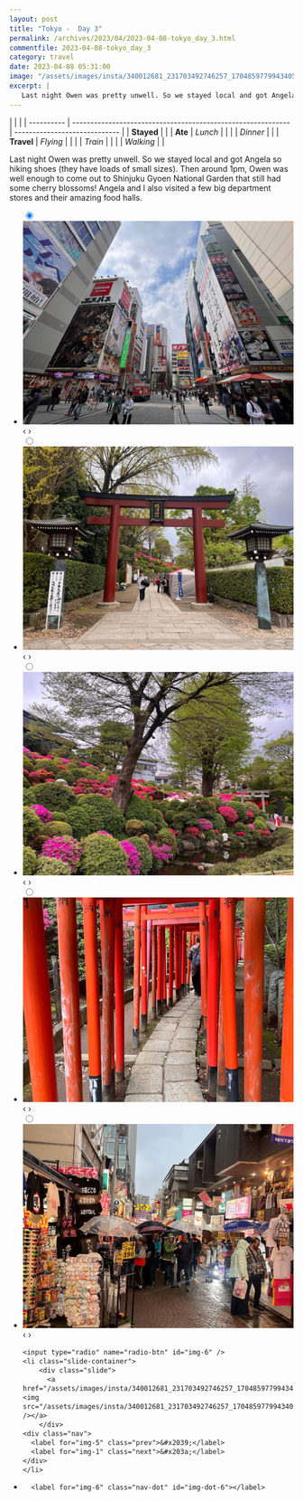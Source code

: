 ```yaml
---
layout: post
title: "Tokyo -  Day 3"
permalink: /archives/2023/04/2023-04-08-tokyo_day_3.html
commentfile: 2023-04-08-tokyo_day_3
category: travel
date: 2023-04-08 05:31:00
image: "/assets/images/insta/340012681_231703492746257_1704859779943405567_n_18013365874524506.jpg"
excerpt: |
   Last night Owen was pretty unwell. So we stayed local and got Angela so hiking shoes (they have loads of small sizes). Then around 1pm, Owen was well enough to come out to Shinjuku Gyoen National Garden that still had some cherry blossoms!  Angela and I also visited a few big department stores and their amazing food halls.
---
```


|            |                                                              |
| ---------- | ------------------------------------------------------------ | ----------------------------- |
| **Stayed** |  |
| **Ate**    | _Lunch_                                                      |          |
|            | _Dinner_                                                     |          |
| **Travel** | _Flying_                                                     |          |
|            | _Train_                                                      |          |
|            | _Walking_                                                    |          |


 Last night Owen was pretty unwell. So we stayed local and got Angela so hiking shoes (they have loads of small sizes). Then around 1pm, Owen was well enough to come out to Shinjuku Gyoen National Garden that still had some cherry blossoms!  Angela and I also visited a few big department stores and their amazing food halls.


<ul class="slides">
    <input type="radio" name="radio-btn" id="img-1" checked="checked" />
    <li class="slide-container">
        <div class="slide">
          <a href="/assets/images/insta/339977242_124433880546203_5445684521590094791_n_18076250110358332.jpg"><img src="/assets/images/insta/339977242_124433880546203_5445684521590094791_n_18076250110358332.jpg" /></a>
        </div>
    <div class="nav">
      <label for="img-6" class="prev">&#x2039;</label>
      <label for="img-2" class="next">&#x203a;</label>
    </div>
    </li>
        <input type="radio" name="radio-btn" id="img-2"  />
    <li class="slide-container">
        <div class="slide">
          <a href="/assets/images/insta/340163850_1268271137112656_3542757664195775483_n_18023275309501971.jpg"><img src="/assets/images/insta/340163850_1268271137112656_3542757664195775483_n_18023275309501971.jpg" /></a>
        </div>
    <div class="nav">
      <label for="img-1" class="prev">&#x2039;</label>
      <label for="img-3" class="next">&#x203a;</label>
    </div>
    </li>
        <input type="radio" name="radio-btn" id="img-3"  />
    <li class="slide-container">
        <div class="slide">
          <a href="/assets/images/insta/339955493_2511858082295881_7627796107508664803_n_18016585636558247.jpg"><img src="/assets/images/insta/339955493_2511858082295881_7627796107508664803_n_18016585636558247.jpg" /></a>
        </div>
    <div class="nav">
      <label for="img-2" class="prev">&#x2039;</label>
      <label for="img-4" class="next">&#x203a;</label>
    </div>
    </li>
        <input type="radio" name="radio-btn" id="img-4"  />
    <li class="slide-container">
        <div class="slide">
          <a href="/assets/images/insta/340310535_1186555578545240_4245329504932867657_n_18211626496234219.jpg"><img src="/assets/images/insta/340310535_1186555578545240_4245329504932867657_n_18211626496234219.jpg" /></a>
        </div>
    <div class="nav">
      <label for="img-3" class="prev">&#x2039;</label>
      <label for="img-5" class="next">&#x203a;</label>
    </div>
    </li>
        <input type="radio" name="radio-btn" id="img-5"  />
    <li class="slide-container">
        <div class="slide">
          <a href="/assets/images/insta/340200808_1705628036533822_153409181218593261_n_17922219407693790.jpg"><img src="/assets/images/insta/340200808_1705628036533822_153409181218593261_n_17922219407693790.jpg" /></a>
        </div>
    <div class="nav">
      <label for="img-4" class="prev">&#x2039;</label>
      <label for="img-6" class="next">&#x203a;</label>
    </div>
    </li>
    
    <input type="radio" name="radio-btn" id="img-6" />
    <li class="slide-container">
        <div class="slide">
          <a href="/assets/images/insta/340012681_231703492746257_1704859779943405567_n_18013365874524506.jpg"><img src="/assets/images/insta/340012681_231703492746257_1704859779943405567_n_18013365874524506.jpg" /></a>
        </div>
    <div class="nav">
      <label for="img-5" class="prev">&#x2039;</label>
      <label for="img-1" class="next">&#x203a;</label>
    </div>
    </li>
			
<li class="nav-dots">
      <label for="img-1" class="nav-dot" id="img-dot-1"></label>
      <label for="img-2" class="nav-dot" id="img-dot-2"></label>
      <label for="img-3" class="nav-dot" id="img-dot-3"></label>
      <label for="img-4" class="nav-dot" id="img-dot-4"></label>
      <label for="img-5" class="nav-dot" id="img-dot-5"></label>

      <label for="img-6" class="nav-dot" id="img-dot-6"></label>

</li>
</ul>        
             

		